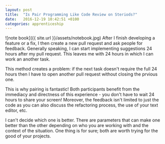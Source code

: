 ```yaml
---
layout: post
title:  "Is Pair Programming Like Code Review on Steriods?"
date:   2016-12-19 10:42:51 +0100
categories: apprenticeship
---
```

![note book]({{ site.url }}/assets/notebook.jpg)
After I finish developing a feature or a fix, I then create a new pull request
and ask people for feedback. Generally speaking, I can start implementing
suggestions 24 hours after my pull request. This leaves me with 24 hours in
which I can work an another task.

This method creates a problem: if the next task doesn't require the full 24
hours then I have to open another pull request without closing the prvious one.

This is why pairing is fantastic! Both participants benefit from the immediacy
and directness of this experience - you don't have to wait 24 hours to share
your screen! Moreover, the feedback isn't limited to just the code as you can
also discuss the refactoring process, the use of your text editor, etc.

I can't decide which one is better. There are parameters that can make one
better than the other depending on who you are working with and the context of
the situation. One thing is for sure; both are worth trying for the good of your
projects.
